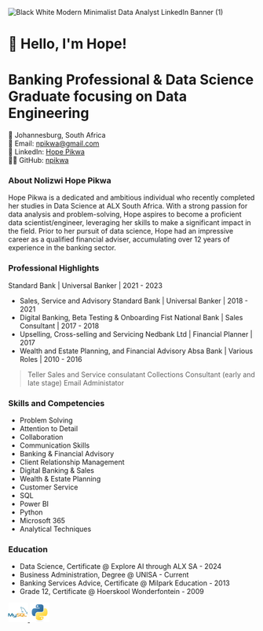 ![Black   White Modern Minimalist Data Analyst LinkedIn Banner (1)](https://github.com/user-attachments/assets/8032a76c-ffa9-4bf8-b832-967703644078)
# 👋 Hello, I'm Hope!

# Banking Professional & Data Science Graduate focusing on Data Engineering
📍 Johannesburg, South Africa  
📧 Email: [npikwa@gmail.com](mailto:npikwa@gmail.com)  
🔗 LinkedIn: [Hope Pikwa](https://www.linkedin.com/in/nolizwi-hope-pikwa/)  
👨‍💻 GitHub: [npikwa](https://github.com/npikwa)  

### About Nolizwi Hope Pikwa 
Hope Pikwa is a dedicated and ambitious individual who recently completed her studies in Data Science at ALX South Africa. With a strong passion for data analysis and problem-solving, Hope aspires to become a proficient data scientist/engineer, leveraging her skills to make a significant impact in the field. Prior to her pursuit of data science, Hope had an impressive career as a qualified financial adviser, accumulating over 12 years of experience in the banking sector.

### Professional Highlights
Standard Bank | Universal Banker | 2021 - 2023
- Sales, Service and Advisory
Standard Bank | Universal Banker | 2018 - 2021
- Digital Banking, Beta Testing & Onboarding
Fist National Bank | Sales Consultant | 2017 - 2018
- Upselling, Cross-selling and Servicing
Nedbank Ltd | Financial Planner | 2017
- Wealth and Estate Planning, and Financial Advisory
Absa Bank | Various Roles | 2010 - 2016
> Teller 
> Sales and Service consulatant
> Collections Consultant (early and late stage)
> Email Administator

### Skills and Competencies
- Problem Solving
- Attention to Detail
- Collaboration
- Communication Skills
- Banking & Financial Advisory
- Client Relationship Management
- Digital Banking & Sales
- Wealth & Estate Planning
- Customer Service
- SQL
- Power BI
- Python
- Microsoft 365
- Analytical Techniques

### Education
- Data Science, Certificate @ Explore AI through ALX SA - 2024
- Business Administration, Degree @ UNISA - Current
- Banking Services Advice, Certificate @ Milpark Education - 2013
- Grade 12, Certificate @ Hoerskool Wonderfontein - 2009

<p align="left"> <a href="https://www.mysql.com/" target="_blank" rel="noreferrer"> <img src="https://raw.githubusercontent.com/devicons/devicon/master/icons/mysql/mysql-original-wordmark.svg" alt="mysql" width="40" height="40"/> </a> <a href="https://www.python.org" target="_blank" rel="noreferrer"> <img src="https://raw.githubusercontent.com/devicons/devicon/master/icons/python/python-original.svg" alt="python" width="40" height="40"/> </a> </p>
